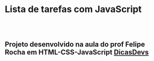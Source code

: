 <h1> Lista de tarefas com JavaScript </h1>
<br>
<br>
<h2>Projeto desenvolvido na aula do prof Felipe Rocha em HTML-CSS-JavaScript <a href="https://www.youtube.com/@dicasparadevs"> DicasDevs </a>
